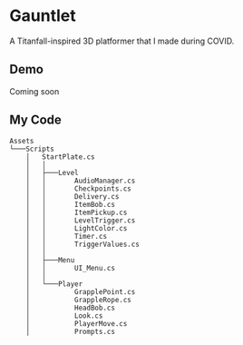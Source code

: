 # Gauntlet
A Titanfall-inspired 3D platformer that I made during COVID.

## Demo

Coming soon

## My Code
```
Assets
└───Scripts
    │   StartPlate.cs
    │   │   
    │   ├───Level
    │   │       AudioManager.cs
    │   │       Checkpoints.cs
    │   │       Delivery.cs
    │   │       ItemBob.cs
    │   │       ItemPickup.cs
    │   │       LevelTrigger.cs
    │   │       LightColor.cs
    │   │       Timer.cs
    │   │       TriggerValues.cs
    │   │       
    │   ├───Menu
    │   │       UI_Menu.cs
    │   │       
    │   └───Player
    │           GrapplePoint.cs
    │           GrappleRope.cs
    │           HeadBob.cs
    │           Look.cs
    │           PlayerMove.cs
    │           Prompts.cs
```
